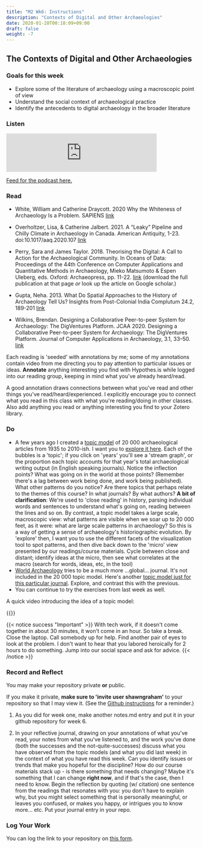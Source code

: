 ```yaml
---
title: "M2 Wk6: Instructions"
description: "Contexts of Digital and Other Archaeologies"
date: 2020-01-28T00:10:09+09:00
draft: false
weight: -7
---
```

## The Contexts of Digital and Other Archaeologies

### Goals for this week

- Explore some of the literature of archaeology using a macroscopic point of view
- Understand the social context of archaeological practice
- Identify the antecedents to digital archaeology in the broader literature

### Listen

<iframe src="https://anchor.fm/dr-graham/embed/episodes/HIST3000CLCV3000-Week-6-The-Contexts-of-Digital-and-Other-Archaeologies-eijqe3" height="102px" width="400px" frameborder="0" scrolling="no"></iframe>

[Feed for the podcast here.](https://anchor.fm/s/1c3d3bfc/podcast/rss)

### Read

+ White, William and Catherine Draycott. 2020 Why the Whiteness of Archaeology Is a Problem. SAPIENS [link](https://www.sapiens.org/archaeology/archaeology-diversity/)
+ Overholtzer, Lisa, & Catherine Jalbert. 2021. A “Leaky” Pipeline and Chilly Climate in Archaeology in Canada. American Antiquity, 1-23. doi:10.1017/aaq.2020.107 [link](https://www.cambridge.org/core/journals/american-antiquity/article/leaky-pipeline-and-chilly-climate-in-archaeology-in-canada/B5224D9F4FDB3BAE4624A5079FB67C6A)

+ Perry, Sara and James Taylor. 2018. Theorising the Digital: A Call to Action for the Archaeological Community. In Oceans of Data: Proceedings of the 44th Conference on Computer Applications and Quantitative Methods in Archaeology, Mieko Matsumoto & Espen Uleberg, eds. Oxford: Archaeopress, pp. 11-22. [link](data/Theorising_the_Digital_A_Call_to_Action.pdf) (download the full publication at that page _or_ look up the article on Google scholar.)
+ Gupta, Neha. 2013. What Do Spatial Approaches to the History of Archaeology Tell Us? Insights from Post-Colonial India Complutum 24.2, 189-201 [link](https://revistas.ucm.es/index.php/CMPL/article/download/43379/41051/0)
+ Wilkins, Brendan. Designing a Collaborative Peer-to-peer System for Archaeology: The DigVentures Platform. JCAA 2020. Designing a Collaborative Peer-to-peer System for Archaeology: The DigVentures Platform. Journal of Computer Applications in Archaeology, 3.1, 33–50. [link](http://doi.org/10.5334/jcaa.34)

Each reading is 'seeded' with annotations by me; some of my annotations contain video from me directing you to pay attention to particular issues or ideas. **Annotate** anything interesting you find with Hypothes.is while logged into our reading group, keeping in mind what you've already heard/read.

A good annotation draws connections between what you've read and other things you've read/heard/experienced. I explicitly encourage you to connect what you read in this class with what you're reading/doing in other classes. Also add anything you read or anything interesting you find to your Zotero library.


### Do

- A few years ago I created a [topic model](https://programminghistorian.org/en/lessons/topic-modeling-and-mallet#what-is-topic-modeling-and-for-whom-is-this-useful) of 20 000 archaeological articles from 1935 to 2010-ish. I want you to [explore it here](https://shawngraham.github.io/archae-topic-models/20000/#). Each of the bubbles is a 'topic'; if you click on 'years' you'll see a 'stream graph', or the proportion each topic accounts for that year's total archaeological writing output (in English speaking journals). Notice the inflection points? What was going on in the world at those points? (Remember there's a lag between work being done, and work being published). What other patterns do you notice? Are there topics that perhaps relate to the themes of this course? In what journals? By what authors? **A bit of clarification**: We're used to 'close reading' in history, parsing individual words and sentences to understand what's going on, reading between the lines and so on. By contrast, a topic model takes a large scale, macroscopic view: what patterns are visible when we soar up to 20 000 feet, as it were: what are large scale patterns in archaeology? So this is a way of getting a sense of archaeology's historiographic evolution. By 'explore' then, I want you to use the different facets of the visualization tool to spot patterns, and then dive back down to the 'micro' view presented by our readings/course materials. Cycle between close and distant; identify ideas at the micro, then see what correlates at the macro (search for words, ideas, etc, in the tool)
- [World Archaeology](https://www.tandfonline.com/action/journalInformation?show=aimsScope&journalCode=rwar20) tries to be a much more ...global... journal. It's not included in the 20 000 topic model. Here's another [topic model just for this particular journal](http://graeworks.net/digitalarchae/wa/#). Explore, and contrast this with the previous.
- You can continue to try the exercises from last week as well.

A quick video introducing the idea of a topic model:

{{<youtube gN2x_KjJI1o >}}

{{< notice success "Important" >}} With tech work, if it doesn't come together in about 30 minutes, it won't come in an hour. So take a break. Close the laptop. Call somebody up for help. Find another pair of eyes to look at the problem. I don't want to hear that you labored heroically for 2 hours to do something. Jump into our social space and ask for advice.
{{< /notice >}}

### Record and Reflect

You may make your repository private **or** public.

If you make it private, **make sure to 'invite user shawngraham'** to your repository so that I may view it. (See the [Github instructions](/week/1/github) for a reminder.)

1. As you did for week one, make another notes.md entry and put it in your github repository for week 6.

2. In your reflective journal, drawing on your annotations of what you've read, your notes from what you've listened to, and the work you've done (both the successes and the not-quite-successes) discuss what you have observed from the topic models (and what you did last week) in the context of what you have read this week. Can you identify issues or trends that make you hopeful for the discipline? How do our course materials stack up - is there something that needs changing? Maybe it's something that I can change **right now**, and if that's the case, then I need to know. Begin the reflection by quoting (w/ citation) one sentence from the readings that resonates with you: you don't have to explain why, but you might select something that is personally meaningful, or leaves you confused, or makes you happy, or intrigues you to know more... etc. Put your journal entry in your repo.

### Log Your Work

You can log the link to your repository on [this form](https://forms.gle/9BMvFeFda9qq36fAA).
